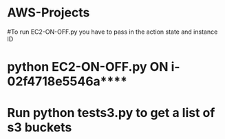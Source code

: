 # AWS-Projects
#To run EC2-ON-OFF.py you have to pass in the action state and instance ID
# python EC2-ON-OFF.py ON i-02f4718e5546a****


# Run  python tests3.py to get a list of s3 buckets 

